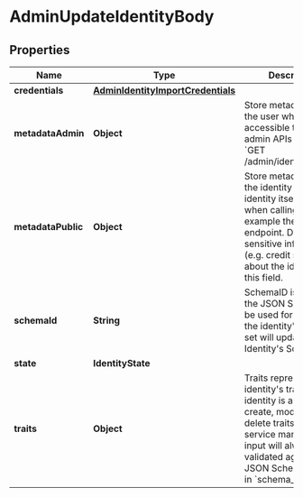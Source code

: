 

# AdminUpdateIdentityBody


## Properties

| Name | Type | Description | Notes |
|------------ | ------------- | ------------- | -------------|
|**credentials** | [**AdminIdentityImportCredentials**](AdminIdentityImportCredentials.md) |  |  [optional] |
|**metadataAdmin** | **Object** | Store metadata about the user which is only accessible through admin APIs such as &#x60;GET /admin/identities/&lt;id&gt;&#x60;. |  [optional] |
|**metadataPublic** | **Object** | Store metadata about the identity which the identity itself can see when calling for example the session endpoint. Do not store sensitive information (e.g. credit score) about the identity in this field. |  [optional] |
|**schemaId** | **String** | SchemaID is the ID of the JSON Schema to be used for validating the identity&#39;s traits. If set will update the Identity&#39;s SchemaID. |  |
|**state** | **IdentityState** |  |  |
|**traits** | **Object** | Traits represent an identity&#39;s traits. The identity is able to create, modify, and delete traits in a self-service manner. The input will always be validated against the JSON Schema defined in &#x60;schema_id&#x60;. |  |



